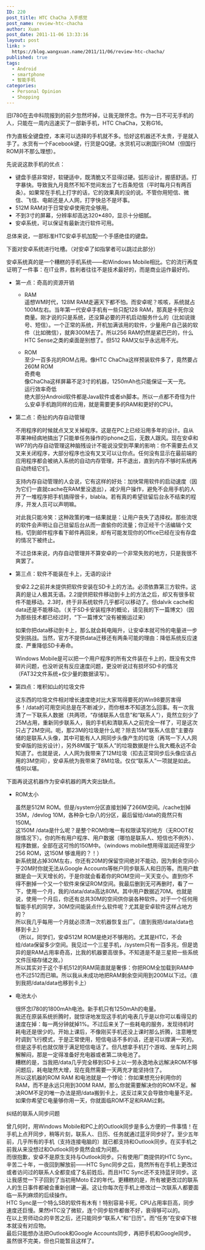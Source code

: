 ```yaml
---
ID: 220
post_title: HTC ChaCha 入手感觉
post_name: review-htc-chacha
author: Xuan
post_date: 2011-11-06 13:33:16
layout: post
link: >
  https://blog.wangxuan.name/2011/11/06/review-htc-chacha/
published: true
tags:
  - Android
  - smartphone
  - 智能手机
categories:
  - Personal Opinion
  - Shopping
---
```

旧I780在去中科院报到的前夕忽然坏掉，让我无限怀念。作为一日不可无手机的人，只能在一周内迅速买了一部新手机，HTC ChaCha，又称G16。

作为直板全键盘控，本来可以选择的手机就不多。恰好这机器还不太贵，于是就入手了。水货有一个Facebook键，行货是QQ键。水货机可以刷国行ROM（但国行ROM并不那么理想）。

先说说这款手机的优点：

- 键盘手感非常好，软硬适中，既清脆又不显得过硬。弧形设计，握感舒适。打字暴快。导致我九月竟然不知不觉间发出了七百条短信（平时每月只有两百条）。如果常在手机上打字的话，它的效果真的没的说。不管你用短信、微信、飞信、电邮还是人人网，打字快总不是坏事。
- 512M RAM对于日常安卓使用完全够用。
- 不到3寸的屏幕，分辨率却高达320\*480，显示十分细腻。
- 安卓系统，可以保证有最新流行软件可用。

总体来说，一部标准HTC安卓手机加配一个手感绝佳的键盘。

下面对安卓系统进行吐槽。（对安卓了如指掌者可以跳过此部分）

安卓系统真的是一个糟糕的手机系统——和Windows Mobile相比。它的流行再度证明了一件事：在IT业界，胜利者往往不是技术最好的，而是商业运作最好的。

- 第一点：奇高的资源开销

  - RAM  
    遥想WM时代，128M RAM走遍天下都不怕。而安卓呢？咳咳，系统就占100M左右。当年第一代安卓手机有一些只配128 RAM，那真是卡死你没商量。刚才说的只是系统，还没算必要的开机启动服务什么的（比如说拨号、短信）。一个正常的系统，开机加满该用的软件，少量用户自己装的软件（比如微信），就奔300M去了。所以256 RAM仍然是紧巴巴的，什么HTC Sense之类的桌面是别想了。但512 RAM又似乎永远用不光。

  - ROM  
    至少一百多兆的ROM占用。像HTC ChaCha这样预装软件多了，竟然要占260M ROM  
    奇费电  
    像ChaCha这样屏幕不足3寸的机器，1250mAh也只能保证一天一充。  
    运行效率奇低  
    绝大部分Android软件都是Java软件或者sh脚本。所以一点都不奇怪为什么安卓手机跑同样的应用，就是需要更多的RAM和更好的CPU。

- 第二点：奇扯的内存自动管理

  不用程序的时候就点叉叉关掉程序。这是在PC上已经沿用多年的设计。自从苹果神经病地搞出了只能单任务操作的iphone之后，无数人跟风。现在安卓和WP7的内存自动管理这种脑残设计不能说没受到苹果的影响：你不需要去点叉叉来关闭程序，大部分程序也没有叉叉可以让你点。任何没有显示在最前端的应用程序都会被纳入系统的自动内存管理，并不退出，直到内存不够时系统再自动终结它们。

  支持内存自动管理的人会说，它有这样的好处：加快常用软件的启动速度（因为它们一直就cache在RAM里没退出），减少用户操作，避免不会用手机的人开了一堆程序把手机搞得很卡，blabla。若有真的希望驻留后台永不结束的程序，开发人员可以声明嘛。

  对此我只能冷笑：这种政策的唯一结果就是：让用户丧失了选择权。那些流氓的软件会声明让自己驻留后台从而一直偷你的流量；你正经干个活编辑个文档，切到邮件程序看下邮件再回来，却有可能发现你的Office已经在没有存盘的情况下被终止。

  不过总体来说，内存自动管理并不算安卓的一个非常失败的地方，只是我很不爽罢了。

- 第三点：软件不能装在卡上，无语的设计

  安卓2.2之前并未提供把软件安装在SD卡上的方法。必须依靠第三方软件。这真的是让人极其无语。2.2提供把软件移动到卡上的方法之后，却又有很多软件不能移动。2.3时，终于非系统软件几乎都可以移动了。但dalvik cache和data还是不能移动。（关于SD卡安装程序的概论，请见我的下一篇博文）（因为那些技术都已经过时，“下一篇博文”没有被搬运过来）

  如果你把data移动到卡上，那么就会耗电飚升，让安卓本就可怜的电量进一步受到挑战。当然，官方不提供data迁移还有两条可能的理由：降低系统反应速度、严重降低SD卡寿命。

  Windows Mobile是可以把一个用户程序的所有文件装在卡上的，既没有文件碎片问题，也没听说有反应速度问题，更没听说过有损坏SD卡的情况（FAT32文件系统+仅少量的数据读写）。

- 第四点：堆积如山的垃圾文件

  这东西的垃圾文件相对增长速度绝对比大家骂得要死的Win98要厉害得多！/data的可用空间总是在不断减少，而你根本不知道怎么回事。有一次我清了一下联系人数据（共两项，“存储联系人信息”和“联系人”），竟然立刻少了25M占用，重新同步联系人，我的手机和清联系人之前完全一样了，可是这次只占了2M空间。呃，那23M的垃圾是什么呢？除去15M“联系人信息”主要存储的是联系人头像，其中可能有人人网同步头像产生的垃圾（再骂一下人人网安卓版的拙劣设计），另外8M属于“联系人”的垃圾数据是什么我大概永远不会知道了。也就是说，人人网为我带来了12M垃圾（扣去正常同步后头像应该占用的3M空间），安卓系统为我带来了8M垃圾。仅仅“联系人”一项就是如此。情何以堪。

下面再说这机器作为安卓机器的两大突出缺点。

- ROM太小

  虽然是512M ROM。但是/system分区直接划掉了266M空间。/cache划掉35M，/devlog 10M，各种杂七杂八的分区，最后留给/data的竟然只有150M。  
  这150M /data是什么呢？是整个ROM你唯一有权限读写的地方（无ROOT权限情况下）。你的所有用户程序、用户数据（哪怕是联系人、短信也不例外）、程序数据，全部在这可怜的150M中。（windows mobile想用得滋润还得至少256 ROM，这150M 够谁用的？！）  
  新系统就占掉30M左右，你还有20M的保留空间绝对不能动，因为剩余空间小于20M时你就无法从Google Accounts等帐户同步联系人和日历等。而用户数据是会一天天增长的，于是你就会看着你的ROM空间一天天变小。直到你不得不删掉一个又一个软件来保证ROM空间。我最后删到无可再删时，看了一下，使用一个月，我的/data/data高达80M。其中用户数据近70M。也就是说，使用一个月后，你还有总共30M的空间供你装各种软件。对于一个任何用智能手机的同学，30M空间能装点什么软件呢？尤其是安卓软件这样占地方的？  
  所以我几乎每用一个月就必须清一次机器恢复出厂。（直到我把/data/data也移到卡上）  
  （所以，同学们，安卓512M ROM是绝对不够用的。尤其是HTC，不会给/data保留多少空间。我见过一个三星手机，/system只有一百多兆，但是诡异的是RAM占用率奇高，比我的机器要高很多。不知道是不是三星把一些系统文件压缩存储之故。）  
  所以其实对于这个手机512的RAM简直就是奢侈：你把ROM全加载到RAM中也不过512而已嘛。所以我从未成功地把RAM剩余空间用到200M以下过。（直到我把/data/data也移到卡上）

- 电池太小

  很怀念I780的1800mAh电池。新手机只有1250mAh的电量。  
  我还在原装系统折腾时，就惊讶地发现这手机的电表几乎是以你可以看得见的速度在掉：每一两分钟就掉1%。不过后来关了一些耗电的服务，发现待机时耗电还是很少的。开始上课后，不像刚买手机还没上课时那么折腾，注意睡觉时调到飞行模式，于是正常使用，短信电话不多的话，还是可以撑满一天的。  
  但是这手机也就仅限于满足短信电话了。但凡想拿手机打个游戏、坐车时上网解解闷，那是一定得准备好充电器或者第二块电池了。  
  糟糕的是，当我把/data几乎完全移到SD卡上以一劳永逸地永远解决ROM不够问题后，耗电陡然大增，现在竟然需要一天两充才能坚持住了。  
  所以这机器的ROM RAM 和电池就是一个悖论：你如果想充分利用你的RAM，而不是永远只用到300M RAM，那么你就需要解决你的ROM不足。解决ROM不足的唯一办法是把/data搬到卡上，这反过来又会导致你电量不足。如果你希望它电量够你用一天，你就面临ROM不足和RAM过剩。
    
纠结的联系人同步问题

曾几何时，用Windows Mobile和PC上的Outlook同步是多么方便的一件事情！在手机上点开同步，稍等片刻，联系人、日历、任务就通过蓝牙同步好了。至少五年前，几乎所有的手机（支持连接电脑的）就已都支持和Outlook同步。在买手机之前我从来没想过和Outlook同步竟然会成为问题。  
而很抱歉，安卓不是原生支持与Outlook同步。只有使用厂商提供的HTC Sync。  
辛苦二十年，一夜回到解放前——HTC Sync同步之后，竟然所有在手机上更改过或者访问过的联系人全都变成了名前姓后。而且HTC Sync还不支持蓝牙同步。这让我感觉一下子回到了当初用Moto E2的年代。更糟糕的是，所有被更改过的联系人的生日事件都被会重新创建一遍。这让你每次在手机上修改过一次联系人都要面临一系列麻烦的后续操作。  
HTC Sync是一个特么SB的软件有木有！特别容易卡死，CPU占用率巨高，同步速度还巨慢。果然HTC没了微软，连个同步软件都做不好，衰得够可以的。  
在以上劳师动众的辛苦之后，还只能同步“联系人”和“日历”。而“任务”在安卓下根本就没有对应物。  
最后只能想办法把Outlook和Google Accounts同步，再把手机和Google同步。虽然很不完美，但也只能暂且这样了。
